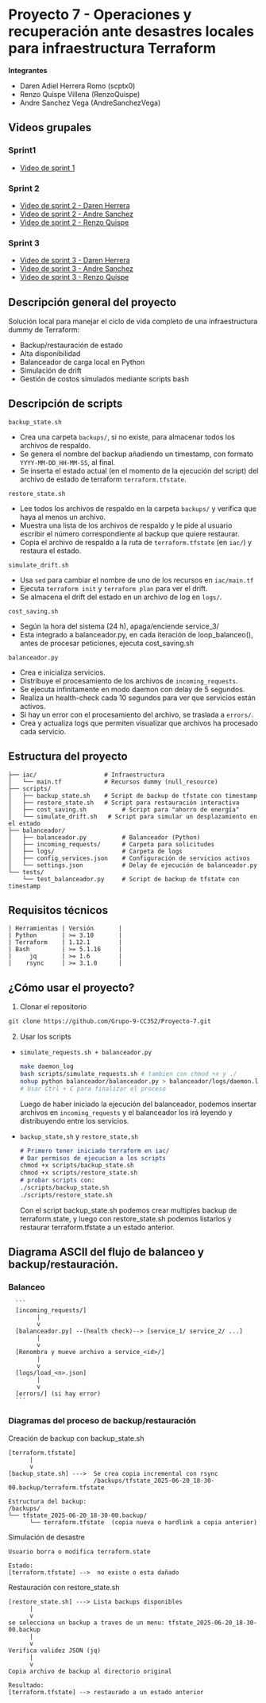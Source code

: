 # Proyecto 7 - Operaciones y recuperación ante desastres locales para infraestructura Terraform

**Integrantes**
- Daren Adiel Herrera Romo (scptx0)
- Renzo Quispe Villena (RenzoQuispe)
- Andre Sanchez Vega (AndreSanchezVega)

## Videos grupales

### Sprint1
- [Video de sprint 1](https://unipe-my.sharepoint.com/:v:/g/personal/daren_herrera_r_uni_pe/EYXxNwB6cb9OmSLQNa7B8q4B7q1i92Xruj1x8dw18KKDHg?nav=eyJyZWZlcnJhbEluZm8iOnsicmVmZXJyYWxBcHAiOiJPbmVEcml2ZUZvckJ1c2luZXNzIiwicmVmZXJyYWxBcHBQbGF0Zm9ybSI6IldlYiIsInJlZmVycmFsTW9kZSI6InZpZXciLCJyZWZlcnJhbFZpZXciOiJNeUZpbGVzTGlua0NvcHkifX0&e=dMGP9e)

### Sprint 2
- [Video de sprint 2 - Daren Herrera](https://drive.google.com/file/d/1jPPA7qiJpGir4vT4eNaaCHprOUBv8P7Q/view?usp=sharing)
- [Video de sprint 2 - Andre Sanchez](https://drive.google.com/file/d/1dsf3CsWrHlfc4x4EFR3oL97l-DVonTc5/view?usp=sharing)
- [Video de sprint 2 - Renzo Quispe](https://drive.google.com/file/d/17Rh5Ulbk4M2tX8Aw21NVSINUbb9qNJaH/view?usp=sharing)

### Sprint 3
- [Video de sprint 3 - Daren Herrera](https://drive.google.com/file/d/1AGy1jX1GKZ3inboNBuWKUTCsziNMFrt-/view?usp=drive_link)
- [Video de sprint 3 - Andre Sanchez](https://drive.google.com/file/d/1o3VQVK3MyQE-CrOIfd-X3HM050sVBiVC/view)
- [Video de sprint 3 - Renzo Quispe](https://drive.google.com/file/d/1UYIr5GtclGQe9zUyR4IUwAHf4EySOVfX/view?usp=drive_link)

## Descripción general del proyecto

Solución local para manejar el ciclo de vida completo de una infraestructura dummy de Terraform:
- Backup/restauración de estado
- Alta disponibilidad
- Balanceador de carga local en Python
- Simulación de drift
- Gestión de costos simulados mediante scripts bash

## Descripción de scripts

`backup_state.sh`
- Crea una carpeta `backups/`, si no existe, para almacenar todos los archivos de respaldo.
- Se genera el nombre del backup añadiendo un timestamp, con formato `YYYY-MM-DD_HH-MM-SS`, al final.
- Se inserta el estado actual (en el momento de la ejecución del script) del archivo de estado de terraform `terraform.tfstate`. 

`restore_state.sh`
- Lee todos los archivos de respaldo en la carpeta `backups/` y verifica que haya al menos un archivo.
- Muestra una lista de los archivos de respaldo y le pide al usuario escribir el número correspondiente al backup que quiere restaurar.
- Copia el archivo de respaldo a la ruta de `terraform.tfstate` (en `iac/`) y restaura el estado.

`simulate_drift.sh`
- Usa `sed` para cambiar el nombre de uno de los recursos en `iac/main.tf`
- Ejecuta `terraform init` y `terraform plan` para ver el drift.
- Se almacena el drift del estado en un archivo de log en `logs/`.

`cost_saving.sh`
- Según la hora del sistema (24 h), apaga/enciende service_3/
- Esta integrado a balanceador.py, en cada iteración de loop_balanceo(), antes de procesar peticiones, ejecuta cost_saving.sh

`balanceador.py`
- Crea e inicializa servicios.
- Distribuye el procesamiento de los archivos de `incoming_requests`.
- Se ejecuta infinitamente en modo daemon con delay de 5 segundos.
- Realiza un health-check cada 10 segundos para ver que servicios están activos.
- Si hay un error con el procesamiento del archivo, se traslada a `errors/`.
- Crea y actualiza logs que permiten visualizar que archivos ha procesado cada servicio. 

## Estructura del proyecto

```
├── iac/                   # Infraestructura
│   └── main.tf            # Recursos dummy (null_resource)
├── scripts/
│   ├── backup_state.sh    # Script de backup de tfstate con timestamp
│   ├── restore_state.sh   # Script para restauración interactiva
│   ├── cost_saving.sh          # Script para "ahorro de energía"
│   └── simulate_drift.sh   # Script para simular un desplazamiento en el estado
├── balanceador/
│   ├── balanceador.py          # Balanceador (Python)
│   ├── incoming_requests/      # Carpeta para solicitudes
│   ├── logs/                   # Carpeta de logs
│   ├── config_services.json    # Configuración de servicios activos
│   └── settings.json           # Delay de ejecución de balanceador.py
└── tests/
    └── test_balanceador.py     # Script de backup de tfstate con timestamp  
```

## Requisitos técnicos
```
| Herramientas | Versión       |
| Python       | >= 3.10       |
| Terraform    | 1.12.1        |
| Bash         | >= 5.1.16     |
|     jq       | >= 1.6        |
|    rsync     | >= 3.1.0      |
```
## ¿Cómo usar el proyecto?

1. Clonar el repositorio

```bash
git clone https://github.com/Grupo-9-CC3S2/Proyecto-7.git
```

2. Usar los scripts
- `simulate_requests.sh + balanceador.py` 
    ```bash
    make daemon_log
    bash scripts/simulate_requests.sh # tambien con chmod +x y ./
    nohup python balanceador/balanceador.py > balanceador/logs/daemon.log 2>&1 &
    # Usar Ctrl + C para finalizar el proceso
    ```

    Luego de haber iniciado la ejecución del balanceador, podemos insertar archivos en `incoming_requests` y el balanceador los irá leyendo y distribuyendo entre los servicios.
- `backup_state,sh` y `restore_state,sh`
    ```markdown
    # Primero tener iniciado terraform en iac/
    # Dar permisos de ejecucion a los scripts
    chmod +x scripts/backup_state.sh
    chmod +x scripts/restore_state.sh
    # probar scripts con:   
    ./scripts/backup_state.sh
    ./scripts/restore_state.sh
    ```
    Con el script backup_state.sh podemos crear multiples backup de terraform.state, y luego con restore_state.sh podemos listarlos y restaurar terraform.tfstate a un estado anterior.

## Diagrama ASCII del flujo de balanceo y backup/restauración.

### Balanceo

      ```
      [incoming_requests/] 
            |
            v
      [balanceador.py] --(health check)--> [service_1/ service_2/ ...]
            |
            v
      [Renombra y mueve archivo a service_<id>/]
            |
            v
      [logs/load_<n>.json]
            |
            v
      [errors/] (si hay error)
      ```

### Diagramas del proceso de backup/restauración

Creación de backup con backup_state.sh
```
[terraform.tfstate] 
      |
      v
[backup_state.sh] --->  Se crea copia incremental con rsync
                        /backups/tfstate_2025-06-20_18-30-00.backup/terraform.tfstate

Estructura del backup:
/backups/
└── tfstate_2025-06-20_18-30-00.backup/
      └── terraform.tfstate  (copia nueva o hardlink a copia anterior)
```
Simulación de desastre
```
Usuario borra o modifica terraform.state

Estado:
[terraform.tfstate] -->  no existe o esta dañado
```
Restauración con restore_state.sh
```
[restore_state.sh] ---> Lista backups disponibles
      |
      v
se selecciona un backup a traves de un menu: tfstate_2025-06-20_18-30-00.backup
      |
      v
Verifica validez JSON (jq)
      |
      v
Copia archivo de backup al directorio original

Resultado:
[terraform.tfstate] --> restaurado a un estado anterior

```